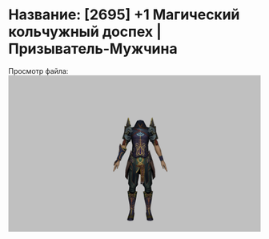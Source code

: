 # Название: [2695] +1 Магический кольчужный доспех | Призыватель-Мужчина

Просмотр файла:
![p080005.png](p080005.png)